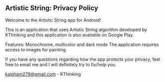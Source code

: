 ## Artistic String: Privacy Policy

Welcome to the Artistic String app for Android!

This is an application that uses Artistic String algorithm developed by KThinking and this application is also available on Google Play.

Features: Monochrome, multicolor and dark mode
The application requires access to images for painting

If you have any questions regarding how the app protects your privacy, feel free to email me and I will definitely try to fix/help you.

kaipham279@gmail.com - KThinking
